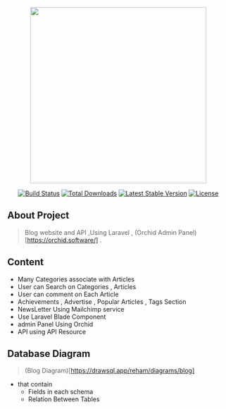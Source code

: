 <p align="center"><a href="https://laravel.com" target="_blank"><img src="https://raw.githubusercontent.com/laravel/art/master/logo-lockup/5%20SVG/2%20CMYK/1%20Full%20Color/laravel-logolockup-cmyk-red.svg" width="400"></a></p>

<p align="center">
<a href="https://travis-ci.org/laravel/framework"><img src="https://travis-ci.org/laravel/framework.svg" alt="Build Status"></a>
<a href="https://packagist.org/packages/laravel/framework"><img src="https://img.shields.io/packagist/dt/laravel/framework" alt="Total Downloads"></a>
<a href="https://packagist.org/packages/laravel/framework"><img src="https://img.shields.io/packagist/v/laravel/framework" alt="Latest Stable Version"></a>
<a href="https://packagist.org/packages/laravel/framework"><img src="https://img.shields.io/packagist/l/laravel/framework" alt="License"></a>
</p>

## About Project

> Blog website and API ,Using Laravel , (Orchid Admin Panel)[https://orchid.software/] .

## Content

-   Many Categories associate with Articles
-   User can Search on Categories , Articles
-   User can comment on Each Article
-   Achievements , Advertise , Popular Articles , Tags Section
-   NewsLetter Using Mailchimp service
-   Use Laravel Blade Component
-   admin Panel Using Orchid
-   API using API Resource

## Database Diagram

> (Blog Diagram)[https://drawsql.app/reham/diagrams/blog]

-   that contain
    -   Fields in each schema
    -   Relation Between Tables
